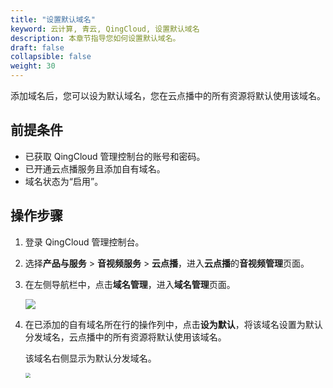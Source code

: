 ```yaml
---
title: "设置默认域名"
keyword: 云计算, 青云, QingCloud, 设置默认域名
description: 本章节指导您如何设置默认域名。
draft: false
collapsible: false
weight: 30
---
```


添加域名后，您可以设为默认域名，您在云点播中的所有资源将默认使用该域名。

## 前提条件

- 已获取 QingCloud 管理控制台的账号和密码。
- 已开通云点播服务且添加自有域名。
- 域名状态为“启用”。

## 操作步骤

1. 登录 QingCloud 管理控制台。

2. 选择**产品与服务** > **音视频服务** > **云点播**，进入**云点播**的**音视频管理**页面。

3. 在左侧导航栏中，点击**域名管理**，进入**域名管理**页面。

   ![](/audio_and_video/vod/_images/um_domain.png)

4. 在已添加的自有域名所在行的操作列中，点击**设为默认**，将该域名设置为默认分发域名，云点播中的所有资源将默认使用该域名。

   该域名右侧显示为默认分发域名。

   <img src="/audio_and_video/vod/_images/um_domain_display.png" style="zoom:50%;" />

   



